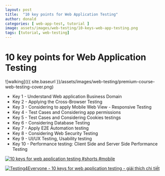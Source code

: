 ```yaml
---
layout: post
title:  "10 key points for Web Application Testing"
author: donald
categories: [ web-app-test, tutorial ]
image: assets/images/web-testing/10-keys-web-app-testing.png
tags: [tutorial, web-testing]
---
```


# 10 key points for Web Application Testing
![walking]({{ site.baseurl }}/assets/images/web-testing/premium-course-web-testing-cover.png)
- Key 1 - Understand Web application Business Domain
- Key 2 - Applying the Cross-Browser Testing
- Key 3 - Considering to apply Mobile Web View - Responsive Testing
- Key 4 - Test Cases and Considering app permissions
- Key 5 - Test Cases and Considering Cookies testings
- Key 6 - Considering Database Testing
- Key 7 - Apply E2E Automation testing
- Key 8 - Considering Web Security Testing
- Key 9 - UI/UX Testing, Usability testing
- Key 10 - Performance testing: Client Side and Server Side Performance Testing

[![10 keys for web application testing #shorts #mobile](https://img.youtube.com/vi/cYTZdLm1uxI/0.jpg)](https://www.youtube.com/watch?v=cYTZdLm1uxI)

[![Testing4Everyone - 10 keys for web application testing - giải thích chi tiết](https://img.youtube.com/vi/sUCE_sctluE/0.jpg)](https://www.youtube.com/watch?v=sUCE_sctluE)


